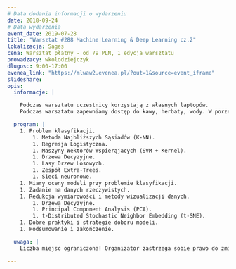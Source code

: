 ```yaml
---
# Data dodania informacji o wydarzeniu
date: 2018-09-24
# Data wydarzenia
event_date: 2019-07-28
title: "Warsztat #288 Machine Learning & Deep Learning cz.2"
lokalizacja: Sages
cena: Warsztat płatny - od 79 PLN, 1 edycja warsztatu
prowadzacy: wkolodziejczyk
dlugosc: 9:00-17:00
evenea_link: "https://mlwaw2.evenea.pl/?out=1&source=event_iframe"
slideshare:
opis:
  informacje: |

    Podczas warsztatu uczestnicy korzystają z własnych laptopów.
    Podczas warsztatu zapewniamy dostęp do kawy, herbaty, wody. W porze obiadowej zapewniamy pizzę w wersji mięsnej lub wegetariańskiej.

  program: |
    1. Problem klasyfikacji.
        1. Metoda Najbliższych Sąsiadów (K-NN).
        1. Regresja Logistyczna.
        1. Maszyny Wektorów Wspierąjacych (SVM + Kernel).
        1. Drzewa Decyzyjne.
        1. Lasy Drzew Losowych.
        1. Zespół Extra-Trees.
        1. Sieci neuronowe.
    1. Miary oceny modeli przy problemie klasyfikacji.
    1. Zadanie na danych rzeczywistych.
    1. Redukcja wymiarowości i metody wizualizacji danych.
        1. Drzewa Decyzyjne.
        1. Principal Component Analysis (PCA).
        1. t-Distributed Stochastic Neighbor Embedding (t-SNE).
    1. Dobre praktyki i strategie doboru modeli. 
    1. Podsumowanie i zakończenie.

  uwaga: |
    Liczba miejsc ograniczona! Organizator zastrzega sobie prawo do zmiany lokalizacji wydarzenia oraz jego odwołania w przypadku niezgłoszenia się minimalnej liczby uczestników.

---
```

